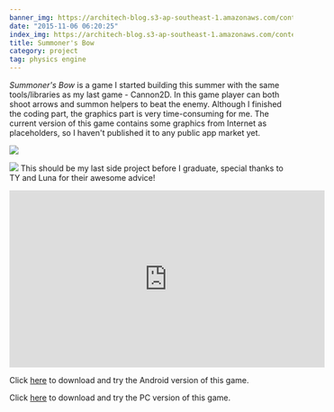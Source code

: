 ```yaml
---
banner_img: https://architech-blog.s3-ap-southeast-1.amazonaws.com/content/images/2019/09/screenshot.png
date: "2015-11-06 06:20:25"
index_img: https://architech-blog.s3-ap-southeast-1.amazonaws.com/content/images/2019/09/screenshot.png
title: Summoner's Bow
category: project
tag: physics engine
---
```


_Summoner's Bow_ is a game I started building this summer with the same tools/libraries as my last game - Cannon2D. In this game player can both shoot arrows and summon helpers to beat the enemy. Although I finished the coding part, the graphics part is very time-consuming for me. The current version of this game contains some graphics from Internet as placeholders, so I haven't published it to any public app market yet.

![](https://architech-blog.s3-ap-southeast-1.amazonaws.com/content/images/2015/11/screenshot.png)

![](https://architech-blog.s3-ap-southeast-1.amazonaws.com/content/images/2015/11/summon.png)
This should be my last side project before I graduate, special thanks to TY and Luna for their awesome advice!

<iframe width="560" height="315" src="https://www.youtube.com/embed/lWfhfC9kvI8" frameborder="0" allowfullscreen></iframe>

Click [here](https://architech-blog.s3-ap-southeast-1.amazonaws.com/content/images/project/summoner/summonersbow.apk) to download and try the Android version of this game.

Click [here](https://architech-blog.s3-ap-southeast-1.amazonaws.com/content/images/project/summoner/SummonersBow.jar) to download and try the PC version of this game.
